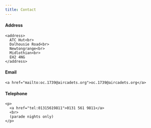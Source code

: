 ```yaml
---
title: Contact
---
```


<div class="row">
  <div class="col-md-4 text-center">
    <h4>Address</h4>

    <address>
      ATC Hut<br>
      Dalhousie Road<br>
      Newtongrange<br>
      Midlothian<br>
      EH2 4NG
    </address>
  </div>

  <div class="col-md-4 text-center">
    <h4>Email</h4>

    <a href="mailto:oc.1739@aircadets.org">oc.1739@aircadets.org</a>
  </div>

  <div class="col-md-4 text-center">
    <h4>Telephone</h4>

    <p>
      <a href="tel:01315619811">0131 561 9811</a>
      <br>
      (parade nights only)
    </p>
  </div>
</div>
